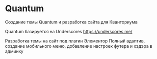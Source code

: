 # Quantum
Создание темы Quantum и разработка сайта для Кванториума

Quantum базируется на Underscores https://underscores.me/


Разработка темы на сайт под плагин Элементор 
Полный адаптив, создание мобильного меню, добавление настроек футера и хэдэра в админку
